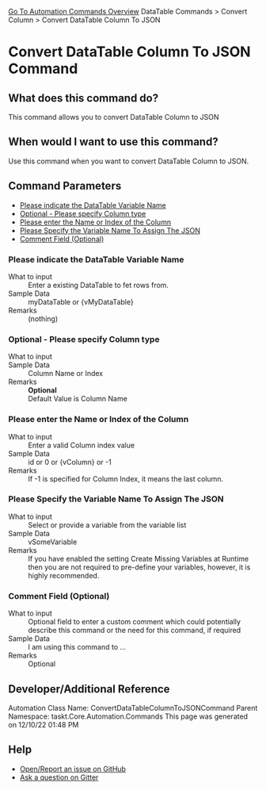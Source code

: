 <!--TITLE: Convert DataTable Column To JSON Command -->
<!-- SUBTITLE: a command in the DataTable Commands group. -->
[Go To Automation Commands Overview](/automation-commands.md)
DataTable Commands &gt; Convert Column &gt; Convert DataTable Column To JSON


# Convert DataTable Column To JSON Command


## What does this command do?
This command allows you to convert DataTable Column to JSON


## When would I want to use this command?
Use this command when you want to convert DataTable Column to JSON.


## Command Parameters
- [Please indicate the DataTable Variable Name](#param_0)
- [Optional - Please specify Column type](#param_1)
- [Please enter the Name or Index of the Column](#param_2)
- [Please Specify the Variable Name To Assign The JSON](#param_3)
- [Comment Field (Optional)](#param_4)


<a id="param_0"></a>
### Please indicate the DataTable Variable Name


<dl>
<dt>What to input</dt><dd>Enter a existing DataTable to fet rows from.</dd>
<dt>Sample Data</dt><dd>myDataTable or {vMyDataTable}</dd>
<dt>Remarks</dt><dd>(nothing)</dd>
</dl>




<a id="param_1"></a>
### Optional - Please specify Column type


<dl>
<dt>What to input</dt><dd></dd>
<dt>Sample Data</dt><dd>Column Name or Index</dd>
<dt>Remarks</dt><dd><b>Optional</b><br>Default Value is Column Name</dd>
</dl>




<a id="param_2"></a>
### Please enter the Name or Index of the Column


<dl>
<dt>What to input</dt><dd>Enter a valid Column index value</dd>
<dt>Sample Data</dt><dd>id or 0 or {vColumn} or -1</dd>
<dt>Remarks</dt><dd>If -1 is specified for Column Index, it means the last column.</dd>
</dl>




<a id="param_3"></a>
### Please Specify the Variable Name To Assign The JSON


<dl>
<dt>What to input</dt><dd>Select or provide a variable from the variable list</dd>
<dt>Sample Data</dt><dd>vSomeVariable</dd>
<dt>Remarks</dt><dd>If you have enabled the setting Create Missing Variables at Runtime then you are not required to pre-define your variables, however, it is highly recommended.</dd>
</dl>




<a id="param_4"></a>
### Comment Field (Optional)


<dl>
<dt>What to input</dt><dd>Optional field to enter a custom comment which could potentially describe this command or the need for this command, if required</dd>
<dt>Sample Data</dt><dd>I am using this command to ...</dd>
<dt>Remarks</dt><dd>Optional</dd>
</dl>




## Developer/Additional Reference
Automation Class Name: ConvertDataTableColumnToJSONCommand
Parent Namespace: taskt.Core.Automation.Commands
This page was generated on 12/10/22 01:48 PM


## Help
- [Open/Report an issue on GitHub](https://github.com/rcktrncn/taskt/issues/new)
- [Ask a question on Gitter](https://gitter.im/taskt-rpa/Lobby)
